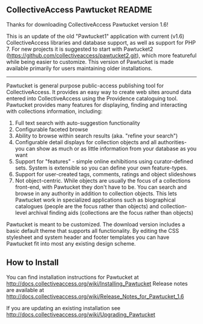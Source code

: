 CollectiveAccess Pawtucket README
---------------------------------

Thanks for downloading CollectiveAccess Pawtucket version 1.6!

This is an update of the old "Pawtucket1" application with current (v1.6) CollectiveAccess libraries
and database support, as well as support for PHP 7. For new projects it is suggested to start with 
Pawtucket2 (https://github.com/collectiveaccess/pawtucket2.git), which more featureful while being easier 
to customize. This version of Pawtucket is made available primarily for users maintaining older installations.

---------------------------------

Pawtucket is general purpose public-access publishing tool for
CollectiveAccess. It provides an easy way to create web sites around data
entered into CollectiveAccess using the Providence cataloguing tool. Pawtucket
provides many features for displaying, finding and interacting with
collections information, including:

   1. Full text search with auto-suggestion functionality
   2. Configurable faceted browse
   3. Ability to browse within search results (aka. "refine your search")
   4. Configurable detail displays for collection objects and all authorities-
you can show as much or as little information from your database as you want
   5. Support for "features" - simple online exhibitions using curator-defined
sets. System is extensible so you can define your own feature-types.
   6. Support for user-created tags, comments, ratings and object slideshows
   7. Not object-centric. While objects are usually the focus of a collections
front-end, with Pawtucket they don't have to be. You can search and browse in
any authority in addition to collection objects. This lets Pawtucket work in
specialized applications such as biographical catalogues (people are the focus
rather than objects) and collection-level archival finding aids (collections
are the focus rather than objects) 

Pawtucket is meant to be customized. The download version includes a basic
default theme that supports all functionality. By
editing the CSS stylesheet and system header and footer templates you can have
Pawtucket fit into most any existing design scheme. 


How to Install
--------------
You can find installation instructions for Pawtucket at http://docs.collectiveaccess.org/wiki/Installing_Pawtucket
Release notes are available at http://docs.collectiveaccess.org/wiki/Release_Notes_for_Pawtucket_1.6

If you are updating an existing installation see http://docs.collectiveaccess.org/wiki/Upgrading_Pawtucket

